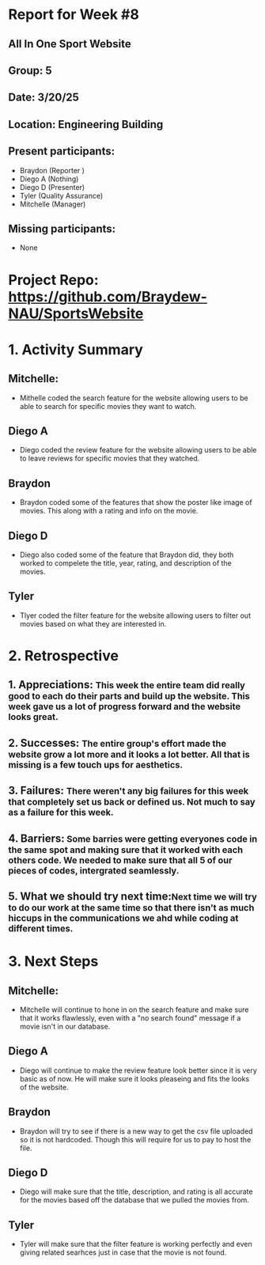# Report for Week #8

## All In One Sport Website
## Group: 5
## Date: 3/20/25
## Location: Engineering Building
## Present participants: 
- Braydon (Reporter )
- Diego A (Nothing)
- Diego D (Presenter)
- Tyler (Quality Assurance)
- Mitchelle (Manager)
## Missing participants: 
- None


# Project Repo: https://github.com/Braydew-NAU/SportsWebsite

# 1. Activity Summary 
## Mitchelle:
-  Mithelle coded the search feature for the website allowing users to be able to search for specific movies they want to watch. 
## Diego A
- Diego coded the review feature for the website allowing users to be able to leave reviews for specific movies that they watched.  
## Braydon
-  Braydon coded some of the features that show the poster like image of movies. This along with a rating and info on the movie. 
## Diego D
- Diego also coded some of the feature that Braydon did, they both worked to compelete the title, year, rating, and description of the movies.  
## Tyler
-  Tlyer coded the filter feature for the website allowing users to filter out movies based on what they are interested in.  


# 2. Retrospective

## 1. Appreciations: <small>This week the entire team did really good to each do their parts and build up the website. This week gave us a lot of progress forward and the website looks great.</small>
## 2. Successes: <small>The entire group's effort made the website grow a lot more and it looks a lot better. All that is missing is a few touch ups for aesthetics.</small>
## 3. Failures: <small>There weren't any big failures for this week that completely set us back or defined us. Not much to say as a failure for this week.</small>
## 4. Barriers:<small> Some barries were getting everyones code in the same spot and making sure that it worked with each others code. We needed to make sure that all 5 of our pieces of codes, intergrated seamlessly.</small>
## 5. What we should try next time:<small>Next time we will try to do our work at the same time so that there isn't as much hiccups in the communications we ahd while coding at different times. </small>

# 3. Next Steps

## Mitchelle:
- Mitchelle will continue to hone in on the search feature and make sure that it works flawlessly, even with a "no search found" message if a movie isn't in our database. 
## Diego A 
- Diego will continue to make the review feature look better since it is very basic as of now. He will make sure it looks pleaseing and fits the looks of the website. 
## Braydon
-  Braydon will try to see if there is a new way to get the csv file uploaded so it is not hardcoded. Though this will require for us to pay to host the file.     
## Diego D
- Diego will make sure that the title, description, and rating is all accurate for the movies based off the database that we pulled the movies from.    
## Tyler
- Tyler will make sure that the filter feature is working perfectly and even giving related searhces just in case that the movie is not found.  







